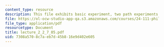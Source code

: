 ```yaml
---
content_type: resource
description: This file exhibits basic experiment, two path experiments and observations.
file: https://ol-ocw-studio-app-qa.s3.amazonaws.com/courses/24-111-philosophy-of-quantum-mechanics-spring-2005/7308a5708c7aeb7d45b816e9d402e605_lecture_2_2_7_05.pdf
file_type: application/pdf
resourcetype: Document
title: lecture_2_2_7_05.pdf
uid: 7308a570-8c7a-eb7d-45b8-16e9d402e605
---
```

